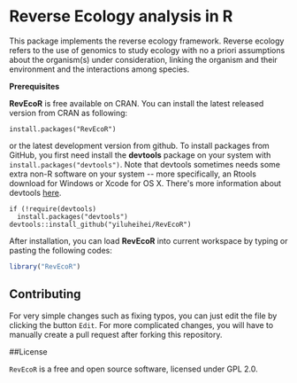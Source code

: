 # Reverse Ecology analysis in  R

This package implements the reverse ecology framework. 
Reverse ecology refers to the use of genomics to study ecology with no a priori
assumptions about the organism(s) under consideration, linking the organism and
their environment and the interactions among species.

**Prerequisites**

**RevEcoR** is free available on CRAN. You can install the latest released 
version from CRAN as following:

```{r,eval=FALSE} 
install.packages("RevEcoR") 
```

or the latest development version from github. To install packages from GitHub,
you first need install the **devtools** package on your system with 
`install.packages("devtools")`. Note that devtools sometimes needs some 
extra non-R software on your system -- more specifically, an Rtools download for
Windows or Xcode for OS X. There's more information about devtools
[here](https://github.com/hadley/devtools).
  
```{r,eval=FALSE} 
if (!require(devtools) 
  install.packages("devtools") 
devtools::install_github("yiluheihei/RevEcoR") 
```


After installation, you can load **RevEcoR** into current workspace by typing or pasting the following codes:

 ```R
library("RevEcoR")
 ```
## Contributing

For very simple changes such as fixing typos, you can just edit the file by clicking the button `Edit`. 
For more complicated changes, you will have to manually create a pull request after forking this repository.
 
##License

`RevEcoR` is a free and open source software, licensed under GPL 2.0.
